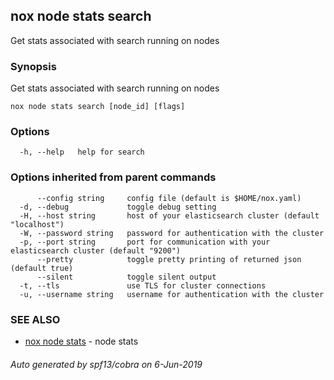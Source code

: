 ## nox node stats search

Get stats associated with search running on nodes

### Synopsis

Get stats associated with search running on nodes

```
nox node stats search [node_id] [flags]
```

### Options

```
  -h, --help   help for search
```

### Options inherited from parent commands

```
      --config string     config file (default is $HOME/nox.yaml)
  -d, --debug             toggle debug setting
  -H, --host string       host of your elasticsearch cluster (default "localhost")
  -W, --password string   password for authentication with the cluster
  -p, --port string       port for communication with your elasticsearch cluster (default "9200")
      --pretty            toggle pretty printing of returned json (default true)
      --silent            toggle silent output
  -t, --tls               use TLS for cluster connections
  -u, --username string   username for authentication with the cluster
```

### SEE ALSO

* [nox node stats](nox_node_stats.md)	 - node stats

###### Auto generated by spf13/cobra on 6-Jun-2019
